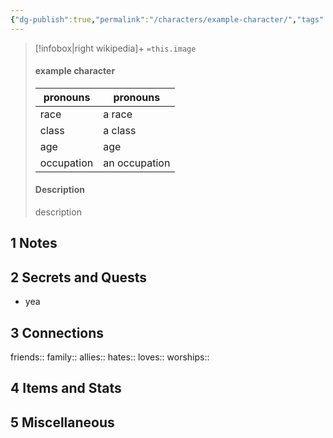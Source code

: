 ```yaml
---
{"dg-publish":true,"permalink":"/characters/example-character/","tags":["npc"],"created":"2025-05-13T23:03:27.276+02:00","updated":"2025-05-13T23:09:14.613+02:00"}
---
```


> [!infobox|right wikipedia]+
> `=this.image`
> 
> #### example character
> | pronouns | pronouns |
> | ---- | --- |
> | race | a race |
> | class | a class |
> | age | age |
> | occupation | an occupation |
> #### Description
> description
## 1 Notes
## 2 Secrets and Quests
- yea
## 3 Connections
friends::
family::
allies::
hates:: 
loves:: 
worships:: 
## 4 Items and Stats
## 5 Miscellaneous
